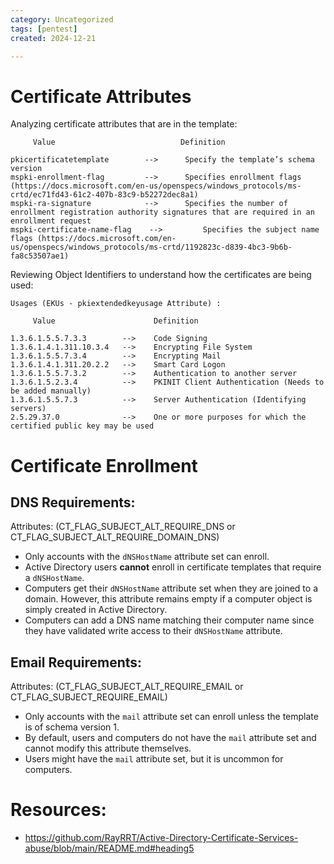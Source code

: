 ```yaml
---
category: Uncategorized
tags: [pentest]
created: 2024-12-21

---
```

# Certificate Attributes

Analyzing certificate attributes that are in the template: 

```
     Value                            Definition
     
pkicertificatetemplate        -->  	   Specify the template’s schema version
mspki-enrollment-flag         -->  	   Specifies enrollment flags (https://docs.microsoft.com/en-us/openspecs/windows_protocols/ms-crtd/ec71fd43-61c2-407b-83c9-b52272dec8a1)
mspki-ra-signature            -->  	   Specifies the number of enrollment registration authority signatures that are required in an enrollment request
mspki-certificate-name-flag    -->  	   Specifies the subject name flags (https://docs.microsoft.com/en-us/openspecs/windows_protocols/ms-crtd/1192823c-d839-4bc3-9b6b-fa8c53507ae1)
```

Reviewing Object Identifiers to understand how the certificates are being used: 

```
Usages (EKUs - pkiextendedkeyusage Attribute) : 

     Value                      Definition

1.3.6.1.5.5.7.3.3        -->  	Code Signing                                             
1.3.6.1.4.1.311.10.3.4   -->   	Encrypting File System                                   
1.3.6.1.5.5.7.3.4        -->   	Encrypting Mail                                          
1.3.6.1.4.1.311.20.2.2   -->   	Smart Card Logon                                         
1.3.6.1.5.5.7.3.2        -->    Authentication to another server                         
1.3.6.1.5.2.3.4          -->   	PKINIT Client Authentication (Needs to be added manually)
1.3.6.1.5.5.7.3          -->   	Server Authentication (Identifying servers)              					
2.5.29.37.0              -->    One or more purposes for which the certified public key may be used            
```

# Certificate Enrollment

## DNS Requirements:

Attributes: (CT_FLAG_SUBJECT_ALT_REQUIRE_DNS or CT_FLAG_SUBJECT_ALT_REQUIRE_DOMAIN_DNS)

- Only accounts with the `dNSHostName` attribute set can enroll.
- Active Directory users **cannot** enroll in certificate templates that require a `dNSHostName`.
- Computers get their `dNSHostName` attribute set when they are joined to a domain. However, this attribute remains empty if a computer object is simply created in Active Directory.
- Computers can add a DNS name matching their computer name since they have validated write access to their `dNSHostName` attribute.

## Email Requirements:

Attributes: (CT_FLAG_SUBJECT_ALT_REQUIRE_EMAIL or CT_FLAG_SUBJECT_REQUIRE_EMAIL)

- Only accounts with the `mail` attribute set can enroll unless the template is of schema version 1.
- By default, users and computers do not have the `mail` attribute set and cannot modify this attribute themselves.
- Users might have the `mail` attribute set, but it is uncommon for computers.

# Resources: 
- https://github.com/RayRRT/Active-Directory-Certificate-Services-abuse/blob/main/README.md#heading5

